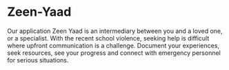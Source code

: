 # Zeen-Yaad
Our application Zeen Yaad is an intermediary between you and a loved one, or a specialist. With the recent school violence, seeking help is difficult where upfront communication is a challenge. Document your experiences, seek resources, see your progress and connect with emergency personnel for serious situations.
